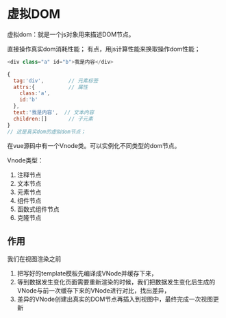 # 虚拟DOM

虚拟dom：就是一个js对象用来描述DOM节点。

直接操作真实dom消耗性能；
有点，用js计算性能来换取操作dom性能；

```js
<div class="a" id="b">我是内容</div>

{
  tag:'div',        // 元素标签
  attrs:{           // 属性
    class:'a',
    id:'b'
  },
  text:'我是内容',  // 文本内容
  children:[]       // 子元素
}
// 这是真实dom的虚拟dom节点；
```

在vue源码中有一个Vnode类。可以实例化不同类型的dom节点。


Vnode类型：
1. 注释节点
2. 文本节点
3. 元素节点
4. 组件节点
5. 函数式组件节点
6. 克隆节点

## 作用
我们在视图渲染之前
1. 把写好的template模板先编译成VNode并缓存下来，
2. 等到数据发生变化页面需要重新渲染的时候，我们把数据发生变化后生成的VNode与前一次缓存下来的VNode进行对比，找出差异，
3. 差异的VNode创建出真实的DOM节点再插入到视图中，最终完成一次视图更新
